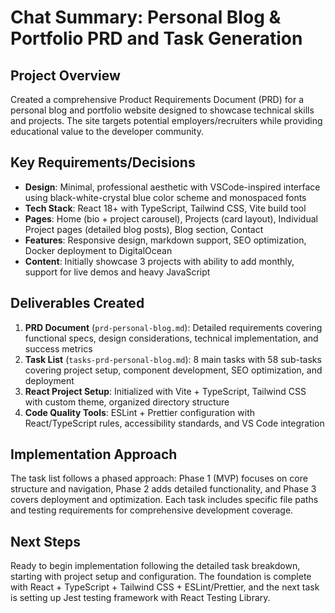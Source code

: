 # Chat Summary: Personal Blog & Portfolio PRD and Task Generation

## Project Overview
Created a comprehensive Product Requirements Document (PRD) for a personal blog and portfolio website designed to showcase technical skills and projects. The site targets potential employers/recruiters while providing educational value to the developer community.

## Key Requirements/Decisions
- **Design**: Minimal, professional aesthetic with VSCode-inspired interface using black-white-crystal blue color scheme and monospaced fonts
- **Tech Stack**: React 18+ with TypeScript, Tailwind CSS, Vite build tool
- **Pages**: Home (bio + project carousel), Projects (card layout), Individual Project pages (detailed blog posts), Blog section, Contact
- **Features**: Responsive design, markdown support, SEO optimization, Docker deployment to DigitalOcean
- **Content**: Initially showcase 3 projects with ability to add monthly, support for live demos and heavy JavaScript

## Deliverables Created
1. **PRD Document** (`prd-personal-blog.md`): Detailed requirements covering functional specs, design considerations, technical implementation, and success metrics
2. **Task List** (`tasks-prd-personal-blog.md`): 8 main tasks with 58 sub-tasks covering project setup, component development, SEO optimization, and deployment
3. **React Project Setup**: Initialized with Vite + TypeScript, Tailwind CSS with custom theme, organized directory structure
4. **Code Quality Tools**: ESLint + Prettier configuration with React/TypeScript rules, accessibility standards, and VS Code integration

## Implementation Approach
The task list follows a phased approach: Phase 1 (MVP) focuses on core structure and navigation, Phase 2 adds detailed functionality, and Phase 3 covers deployment and optimization. Each task includes specific file paths and testing requirements for comprehensive development coverage.

## Next Steps
Ready to begin implementation following the detailed task breakdown, starting with project setup and configuration. The foundation is complete with React + TypeScript + Tailwind CSS + ESLint/Prettier, and the next task is setting up Jest testing framework with React Testing Library.
